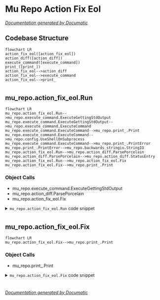 # Mu Repo Action Fix Eol

[_Documentation generated by Documatic_](https://www.documatic.com)

<!---Documatic-section-Codebase Structure-start--->
## Codebase Structure

<!---Documatic-block-system_architecture-start--->
```mermaid
flowchart LR
action_fix_eol([action_fix_eol])
action_diff([action_diff])
execute_command([execute_command])
print_([print_])
action_fix_eol-->action_diff
action_fix_eol-->execute_command
action_fix_eol-->print_
```
<!---Documatic-block-system_architecture-end--->

# #
<!---Documatic-section-Codebase Structure-end--->

<!---Documatic-section-mu_repo.action_fix_eol.Run-start--->
## mu_repo.action_fix_eol.Run

<!---Documatic-section-Run-start--->
```mermaid
flowchart LR
mu_repo.action_fix_eol.Run-->mu_repo.execute_command.ExecuteGettingStdOutput
mu_repo.execute_command.ExecuteGettingStdOutput-->mu_repo.execute_command.ExecuteCommand
mu_repo.execute_command.ExecuteCommand-->mu_repo.print_.Print
mu_repo.execute_command.ExecuteCommand-->mu_repo.config.UseShellOnSubprocess
mu_repo.execute_command.ExecuteCommand-->mu_repo.print_.PrintError
mu_repo.print_.PrintError-->mu_repo.backwards_stringio.StringIO
mu_repo.action_fix_eol.Run-->mu_repo.action_diff.ParsePorcelain
mu_repo.action_diff.ParsePorcelain-->mu_repo.action_diff.StatusEntry
mu_repo.action_fix_eol.Run-->mu_repo.action_fix_eol.Fix
mu_repo.action_fix_eol.Fix-->mu_repo.print_.Print
```

### Object Calls

* mu_repo.execute_command.ExecuteGettingStdOutput
* mu_repo.action_diff.ParsePorcelain
* mu_repo.action_fix_eol.Fix

<!---Documatic-block-mu_repo.action_fix_eol.Run-start--->
<details>
	<summary><code>mu_repo.action_fix_eol.Run</code> code snippet</summary>

```python
def Run(params):
    config = params.config
    for repo in config.repos:
        stdout = ExecuteGettingStdOutput([config.git or 'git'] + 'status --porcelain -z'.split(), repo)
        if sys.version_info[0] >= 3:
            stdout = stdout.decode(sys.getfilesystemencoding())
        for entry in ParsePorcelain(stdout):
            Fix(repo, entry.filename)
```
</details>
<!---Documatic-block-mu_repo.action_fix_eol.Run-end--->
<!---Documatic-section-Run-end--->

# #
<!---Documatic-section-mu_repo.action_fix_eol.Run-end--->

<!---Documatic-section-mu_repo.action_fix_eol.Fix-start--->
## mu_repo.action_fix_eol.Fix

<!---Documatic-section-Fix-start--->
```mermaid
flowchart LR
mu_repo.action_fix_eol.Fix-->mu_repo.print_.Print
```

### Object Calls

* mu_repo.print_.Print

<!---Documatic-block-mu_repo.action_fix_eol.Fix-start--->
<details>
	<summary><code>mu_repo.action_fix_eol.Fix</code> code snippet</summary>

```python
def Fix(root, filename):
    path = os.path.join(root, filename)
    if not os.path.exists(path):
        Print('Skip removed file:', path)
        return
    contents = open(path, 'rb').read()
    if b'\r' in contents:
        Print('Fixing:', path)
        contents = contents.replace(b'\r\n', b'\n').replace(b'\r', b'\n')
        open(path, 'wb').write(contents)
```
</details>
<!---Documatic-block-mu_repo.action_fix_eol.Fix-end--->
<!---Documatic-section-Fix-end--->

# #
<!---Documatic-section-mu_repo.action_fix_eol.Fix-end--->

[_Documentation generated by Documatic_](https://www.documatic.com)